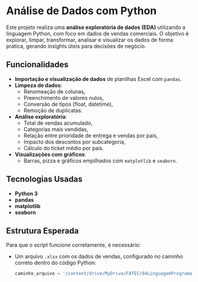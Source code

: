 # Análise de Dados com Python

Este projeto realiza uma **análise exploratória de dados (EDA)** utilizando a linguagem Python, com foco em dados de vendas comerciais. O objetivo é explorar, limpar, transformar, analisar e visualizar os dados de forma prática, gerando insights úteis para decisões de negócio.

##  Funcionalidades

- **Importação e visualização de dados** de planilhas Excel com `pandas`.
- **Limpeza de dados**:
  - Renomeação de colunas,
  - Preenchimento de valores nulos,
  - Conversão de tipos (float, datetime),
  - Remoção de duplicatas.
- **Análise exploratória**:
  - Total de vendas acumulado,
  - Categorias mais vendidas,
  - Relação entre prioridade de entrega e vendas por país,
  - Impacto dos descontos por subcategoria,
  - Cálculo do ticket médio por país.
- **Visualizações com gráficos**:
  - Barras, pizza e gráficos empilhados com `matplotlib` e `seaborn`.

##  Tecnologias Usadas

- **Python 3**
- **pandas**
- **matplotlib**
- **seaborn**

##  Estrutura Esperada

Para que o script funcione corretamente, é necessário:

- Um arquivo `.xlsx` com os dados de vendas, configurado no caminho correto dentro do código Python:
  ```python
  caminho_arquivo = '/content/drive/MyDrive/FATEC/04LinguagemProgramacao I Aulas/12 RP07 Análise de Dados com Python.xlsx'
